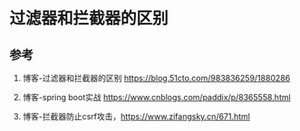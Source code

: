 # 过滤器和拦截器的区别

## 参考

1. 博客-过滤器和拦截器的区别 https://blog.51cto.com/983836259/1880286

2. 博客-spring boot实战 https://www.cnblogs.com/paddix/p/8365558.html

3. 博客-拦截器防止csrf攻击，https://www.zifangsky.cn/671.html